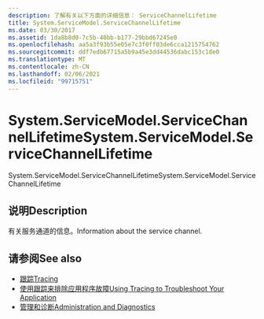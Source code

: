 ```yaml
---
description: 了解有关以下方面的详细信息： ServiceChannelLifetime
title: System.ServiceModel.ServiceChannelLifetime
ms.date: 03/30/2017
ms.assetid: 1da8b8d0-7c5b-40bb-b177-29bbd67245e0
ms.openlocfilehash: aa5a3f93b55e05e7c3f0ff03de6cca1215754762
ms.sourcegitcommit: ddf7edb67715a5b9a45e3dd44536dabc153c1de0
ms.translationtype: MT
ms.contentlocale: zh-CN
ms.lasthandoff: 02/06/2021
ms.locfileid: "99715751"
---
```

# <a name="systemservicemodelservicechannellifetime"></a><span data-ttu-id="b203f-103">System.ServiceModel.ServiceChannelLifetime</span><span class="sxs-lookup"><span data-stu-id="b203f-103">System.ServiceModel.ServiceChannelLifetime</span></span>

<span data-ttu-id="b203f-104">System.ServiceModel.ServiceChannelLifetime</span><span class="sxs-lookup"><span data-stu-id="b203f-104">System.ServiceModel.ServiceChannelLifetime</span></span>  
  
## <a name="description"></a><span data-ttu-id="b203f-105">说明</span><span class="sxs-lookup"><span data-stu-id="b203f-105">Description</span></span>  

 <span data-ttu-id="b203f-106">有关服务通道的信息。</span><span class="sxs-lookup"><span data-stu-id="b203f-106">Information about the service channel.</span></span>  
  
## <a name="see-also"></a><span data-ttu-id="b203f-107">请参阅</span><span class="sxs-lookup"><span data-stu-id="b203f-107">See also</span></span>

- [<span data-ttu-id="b203f-108">跟踪</span><span class="sxs-lookup"><span data-stu-id="b203f-108">Tracing</span></span>](index.md)
- [<span data-ttu-id="b203f-109">使用跟踪来排除应用程序故障</span><span class="sxs-lookup"><span data-stu-id="b203f-109">Using Tracing to Troubleshoot Your Application</span></span>](using-tracing-to-troubleshoot-your-application.md)
- [<span data-ttu-id="b203f-110">管理和诊断</span><span class="sxs-lookup"><span data-stu-id="b203f-110">Administration and Diagnostics</span></span>](../index.md)
